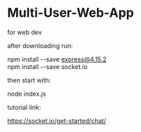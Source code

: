 # Multi-User-Web-App
for web dev


after downloading run:
	
npm install --save express@4.15.2  
npm install --save socket.io
  
then start with:
	
node index.js

tutorial link:
	
https://socket.io/get-started/chat/
